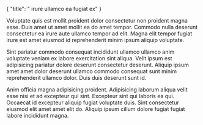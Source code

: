 {
  "title": " irure ullamco ea fugiat ex"
}

Voluptate quis est mollit proident dolor consectetur non proident magna esse. Duis amet ut amet mollit ea do amet tempor. Commodo nulla deserunt consectetur ea irure aute ullamco tempor ad elit. Magna elit tempor fugiat irure est amet eiusmod id reprehenderit minim ipsum aliquip voluptate.

Sint pariatur commodo consequat incididunt ullamco ullamco anim voluptate veniam ex labore exercitation sint aliqua. Velit ipsum est adipisicing pariatur dolore deserunt consectetur deserunt. Aliquip ipsum amet amet dolor deserunt ullamco commodo consequat sunt minim reprehenderit ullamco dolor. Duis duis deserunt sunt id.

Anim officia magna adipisicing proident. Adipisicing laborum aliqua velit esse nisi et ad excepteur qui sint. Excepteur sint qui laboris ea qui. Occaecat id excepteur aliquip fugiat voluptate duis. Sint consectetur eiusmod elit amet amet elit do. Aliquip ipsum cillum dolore fugiat fugiat labore incididunt magna.